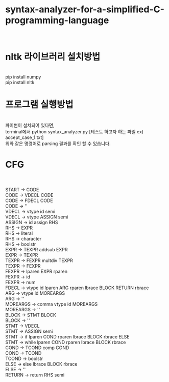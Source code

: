 # syntax-analyzer-for-a-simplified-C-programming-language
<br>
<h1>nltk 라이브러리 설치방법</h1><br>
pip install numpy<br>
pip install nltk<br>
<h1>프로그램 실행방법</h1><br>
파이썬이 설치되어 있다면, <br>
terminal에서 python syntax_analyzer.py [테스트 하고자 하는 파일 ex) accept_case_1.txt]<br>
위와 같은 명령어로 parsing 결과를 확인 할 수 있습니다.
<br>
<h1>CFG </h1>
<br>
<br>START -> CODE
<br>CODE -> VDECL CODE
<br>CODE -> FDECL CODE
<br>CODE -> ''
<br>VDECL -> vtype id semi
<br>VDECL -> vtype ASSIGN semi
<br>ASSIGN -> id assign RHS
<br>RHS -> EXPR
<br>RHS -> literal
<br>RHS -> character
<br>RHS -> boolstr
<br>EXPR -> TEXPR addsub EXPR
<br>EXPR -> TEXPR
<br>TEXPR -> FEXPR multdiv TEXPR
<br>TEXPR -> FEXPR
<br>FEXPR -> lparen EXPR rparen
<br>FEXPR -> id
<br>FEXPR -> num
<br>FDECL -> vtype id lparen ARG rparen lbrace BLOCK RETURN rbrace
<br>ARG -> vtype id MOREARGS 
<br>ARG -> ''
<br>MOREARGS -> comma vtype id MOREARGS 
<br>MOREARGS -> ''
<br>BLOCK -> STMT BLOCK 
<br>BLOCK -> ''
<br>STMT -> VDECL 
<br>STMT -> ASSIGN semi
<br>STMT -> if lparen COND rparen lbrace BLOCK rbrace ELSE
<br>STMT -> while lparen COND rparen lbrace BLOCK rbrace
<br>COND -> TCOND comp COND
<br>COND -> TCOND
<br>TCOND -> boolstr
<br>ELSE -> else lbrace BLOCK rbrace
<br>ELSE -> ''
<br>RETURN -> return RHS semi
